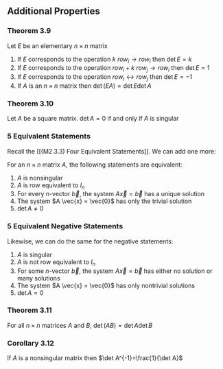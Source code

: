 ## Additional Properties

### Theorem 3.9

Let $E$ be an elementary $n \times n$ matrix

1. If $E$ corresponds to the operation $k~row_{i} \to row_{i}$ then $\det E = k$
2. If $E$ corresponds to the operation $row_{i}+k~row_{j} \to row_{i}$ then $\det E = 1$
3. If $E$ corresponds to the operation $row_{i} \leftrightarrow row_{j}$ then $\det E = -1$
4. If $A$ is an $n \times n$ matrix then $\det(EA)=\det E \det A$

### Theorem 3.10

Let $A$ be a square matrix. $\det A=0$ if and only if $A$ is singular

### 5 Equivalent Statements

Recall the [[(M2.3.3) Four Equivalent Statements]]. We can add one more: 

For an $n \times n$ matrix $A$, the following statements are equivalent:

1. $A$ is nonsingular
2. $A$ is row equivalent to $I_{n}$
3. For every $n$-vector $\vec{b}$, the system $A \vec{x} = \vec{b}$ has a unique solution
4. The system $A \vec{x} = \vec{0}$ has only the trivial solution
5. $\det A \neq 0$

### 5 Equivalent Negative Statements

Likewise, we can do the same for the negative statements:

1. $A$ is singular
2. $A$ is not row equivalent to $I_{n}$
3. For some $n$-vector $\vec{b}$, the system $A \vec{x} = \vec{b}$ has either no solution or many solutions
4. The system $A \vec{x} = \vec{0}$ has only nontrivial solutions
5. $\det A = 0$

### Theorem 3.11

For all $n \times n$ matrices $A$ and $B$, $\det(AB)=\det A \det B$

### Corollary 3.12

If $A$ is a nonsingular matrix then $\det A^{-1}=\frac{1}{\det A}$
